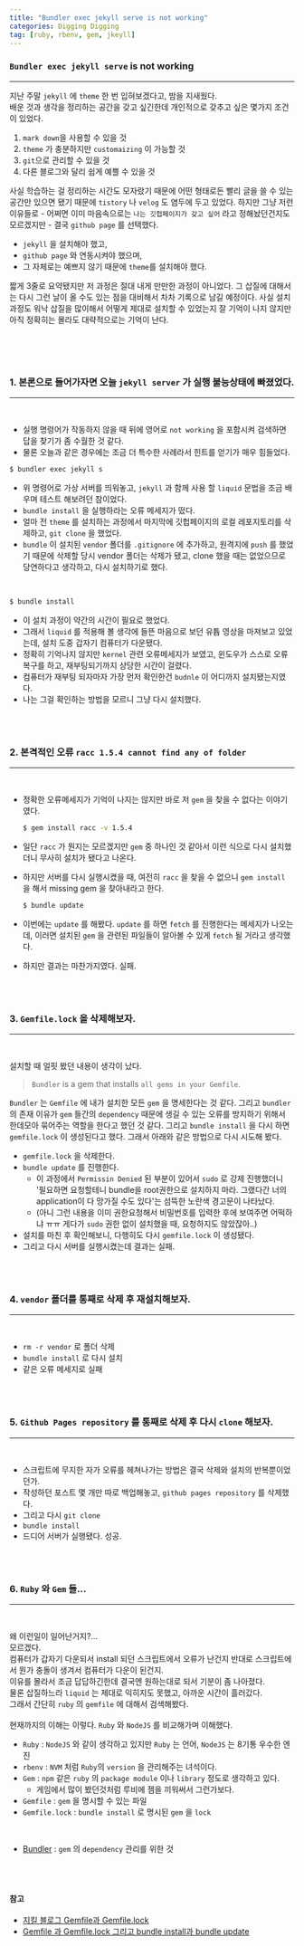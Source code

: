 ```yaml
---
title: "Bundler exec jekyll serve is not working"
categories: Digging Digging
tag: [ruby, rbenv, gem, jkeyll]
---
```


### `Bundler exec jekyll serve` is not working

---

지난 주말 `jekyll` 에 `theme` 한 번 입혀보겠다고, 밤을 지새웠다. <br> 배운 것과 생각을 정리하는 공간을 갖고 싶긴한데 개인적으로 갖추고 싶은 몇가지 조건이 있었다.

1. `mark down`을 사용할 수 있을 것
2. `theme` 가 충분하지만 `customaizing` 이 가능할 것
3. `git`으로 관리할 수 있을 것
4. 다른 블로그와 달리 쉽게 예쁠 수 있을 것

사실 학습하는 걸 정리하는 시간도 모자랐기 때문에 어떤 형태로든 빨리 글을 쓸 수 있는 공간만 있으면 됐기 때문에 `tistory` 나 `velog` 도 염두에 두고 있었다. 하지만 그냥 저런 이유들로 - 어쩌면 이미 마음속으로는 `나는 깃헙페이지가 갖고 싶어` 라고 정해놨던건지도 모르겠지만 - 결국 `github page` 를 선택했다.

- `jekyll` 을 설치해야 했고,
- `github page` 와 연동시켜야 했으며,
- 그 자체로는 예쁘지 않기 때문에 `theme`를 설치해야 했다.

짧게 3줄로 요약됐지만 저 과정은 절대 내게 만만한 과정이 아니었다. 그 삽질에 대해서는 다시 그런 날이 올 수도 있는 점을 대비해서 차차 기록으로 남길 예정이다. 사실 설치과정도 워낙 삽질을 많이해서 어떻게 제대로 설치할 수 있었는지 잘 기억이 나지 않지만 아직 정확히는 몰라도 대략적으로는 기억이 난다.

<br>
<br>
<br>

### 1. 본론으로 들어가자면 오늘 `jekyll server` 가 실행 불능상태에 빠졌었다.

---

<br>

- 실행 명령어가 작동하지 않을 때 뒤에 영어로 `not working` 을 포함시켜 검색하면 답을 찾기가 좀 수월한 것 같다.
- 물론 오늘과 같은 경우에는 조금 더 특수한 사례라서 힌트를 얻기가 매우 힘들었다.

```bash
$ bundler exec jekyll s
```

- 위 명령어로 가상 서버를 띄워놓고, `jekyll` 과 함께 사용 할 `liquid` 문법을 조금 배우며 테스트 해보려던 참이었다.
- `bundle install` 을 실행하라는 오류 메세지가 떴다.
- 얼마 전 `theme` 를 설치하는 과정에서 마지막에 깃헙페이지의 로컬 레포지토리를 삭제하고, `git clone` 을 했었다.
- `bundle` 이 설치된 `vendor` 폴더를 `.gitignore` 에 추가하고, 원격지에 `push` 를 했었기 때문에 삭제할 당시 vendor 폴더는 삭제가 됐고, clone 했을 때는 없었으므로 당연하다고 생각하고, 다시 설치하기로 했다.

<br>

```bash
$ bundle install
```

- 이 설치 과정이 약간의 시간이 필요로 했었다.
- 그래서 `liquid` 를 적용해 볼 생각에 들뜬 마음으로 보던 유튭 영상을 마져보고 있었는데, 설치 도중 갑자기 컴퓨터가 다운됐다.
- 정확히 기억나지 않지만 `kernel` 관련 오류메세지가 보였고, 윈도우가 스스로 오류복구를 하고, 재부팅되기까지 상당한 시간이 걸렸다.
- 컴퓨터가 재부팅 되자마자 가장 먼저 확인한건 `budnle` 이 어디까지 설치됐는지였다.
- 나는 그걸 확인하는 방법을 모르니 그냥 다시 설치했다.

<br><br>

### 2. 본격적인 오류 `racc 1.5.4 cannot find any of folder`

---

<br>

- 정확한 오류메세지가 기억이 나지는 않지만 바로 저 `gem` 을 찾을 수 없다는 이야기였다.

  ```bash
  $ gem install racc -v 1.5.4
  ```

- 일단 `racc` 가 뭔지는 모르겠지만 `gem` 중 하나인 것 같아서 이런 식으로 다시 설치했더니 무사히 설치가 됐다고 나온다.
- 하지만 서버를 다시 실행시켰을 때, 여전히 `racc` 을 찾을 수 없으니 `gem install` 을 해서 missing gem 을 찾아내라고 한다.

  ```bash
  $ bundle update
  ```

- 이번에는 `update` 를 해봤다. `update` 를 하면 `fetch` 를 진행한다는 메세지가 나오는데, 이러면 설치된 `gem` 을 관련된 파일들이 알아볼 수 있게 `fetch` 될 거라고 생각했다.
- 하지만 결과는 마찬가지였다. 실패.

<br><br>

### 3. `Gemfile.lock` 을 삭제해보자.

---

<br>

설치할 때 얼핏 봤던 내용이 생각이 났다.

> `Bundler` is a gem that installs `all gems in your Gemfile`.

`Bundler` 는 `Gemfile` 에 내가 설치한 모든 `gem` 을 명세한다는 것 같다. 그리고 `bundler` 의 존재 이유가 `gem` 들간의 `dependency` 때문에 생길 수 있는 오류를 방지하기 위해서 한데모아 묶어주는 역할을 한다고 했던 것 같다. 그리고 `bundle install` 을 다시 하면 `gemfile.lock` 이 생성된다고 했다. 그래서 아래와 같은 방법으로 다시 시도해 봤다.

- `gemfile.lock` 을 삭제한다.
- `bundle update` 를 진행한다.
  - 이 과정에서 `Permissin Denied` 된 부분이 있어서 `sudo` 로 강제 진행했더니 '필요하면 요청할테니 bundle을 root권한으로 설치하지 마라. 그랬다간 너의 application이 다 망가질 수도 있다'는 섬뜩한 노란색 경고문이 나타났다.
  - (아니 그런 내용을 이미 권한요청해서 비밀번호를 입력한 후에 보여주면 어떡하냐 ㅠㅠ 게다가 `sudo` 권한 없이 설치했을 때, 요청하지도 않았잖아..)
- 설치를 마친 후 확인해보니, 다행히도 다시 `gemfile.lock` 이 생성됐다.
- 그리고 다시 서버를 실행시켰는데 결과는 실패.

<br><br>

### 4. `vendor` 폴더를 통째로 삭제 후 재설치해보자.

---

<br>

- `rm -r vendor` 로 폴더 삭제
- `bundle install` 로 다시 설치
- 같은 오류 메세지로 실패

<br><br>

### 5. `Github Pages repository` 를 통째로 삭제 후 다시 `clone` 해보자.

---

<br>

- 스크립트에 무지한 자가 오류를 헤쳐나가는 방법은 결국 삭제와 설치의 반복뿐이었던가.
- 작성하던 포스트 몇 개만 따로 백업해놓고, `github pages repository` 를 삭제했다.
- 그리고 다시 `git clone`
- `bundle install`
- 드디어 서버가 실행됐다. 성공.

<br><br>

### 6. `Ruby` 와 `Gem` 들...

---

<br>

왜 이런일이 일어난거지?... <br>
모르겠다. <br>
컴퓨터가 갑자기 다운되서 install 되던 스크립트에서 오류가 난건지 반대로 스크립트에서 뭔가 충돌이 생겨서 컴퓨터가 다운이 된건지. <br>
이유를 몰라서 조금 답답하긴한데 결국엔 원하는대로 되서 기분이 좀 나아졌다. <br>
물론 삽질하느라 `liquid` 는 제대로 익히지도 못했고, 아까운 시간이 흘러갔다. <br>
그래서 간단히 `ruby` 의 `gemfile` 에 대해서 검색해봤다. <br> <br>
현재까지의 이해는 이렇다. `Ruby` 와 `NodeJS` 를 비교해가며 이해했다.
<br>

- `Ruby` : `NodeJS` 와 같이 생각하고 있지만 `Ruby` 는 언어, `NodeJS` 는 8기통 우수한 엔진
- `rbenv` : `NVM` 처럼 `Ruby`의 `version` 을 관리해주는 녀석이다.
- `Gem` : `npm` 같은 `ruby` 의 `package module` 이나 `library` 정도로 생각하고 있다.
  - 게임에서 많이 봤던것처럼 루비에 젬을 끼워써서 그런가보다.
- `Gemfile` : `gem` 을 명시할 수 있는 파일
- `Gemfile.lock` : `bundle install` 로 명시된 `gem` 을 `lock`

<br>

- [Bundler](https://bundler.io/) : `gem` 의 `dependency` 관리를 위한 것

<br><br>

#### 참고

- [지킬 블로그 Gemfile과 Gemfile.lock](https://techstock.biz/Jekyll-Blog/Gemfile-Gemfile.lock/)
- [Gemfile 과 Gemfile.lock 그리고 bundle install과 bundle update](https://jehogu.tistory.com/entry/Gemfile-%EA%B3%BC-Gemfilelock-%EA%B7%B8%EB%A6%AC%EA%B3%A0-bundle-install%EA%B3%BC-bundle-update)
